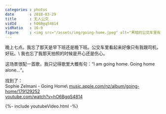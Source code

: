 ```yaml
---
categories : photos
date       : 2018-03-29
title      : 无人公交
vidId      : hO6BgqS4814
vidRatio   : 16-9
figure     : <img src="/assets/img/going-home.jpeg" alt="黑暗的公交车里有红色的灯光，驾驶窗外是昏黄的景色。">
---
```

晚上七点。我忘了那天是早下班还是晚下班。公交车里看起来好像只有我跟司机，好玩。\\
我也忘了我那天拍照的时候是开心还是伤心。

这场景很配一首歌，我只记得歌里大概有句：“<span lang="en">I am going home. Going home alone\...</span>”。

找到了：<br>
<span lang="en">
Sophie Zelmani - Going Home\\
[music.apple.com/nz/album/going-home/179129252](https://music.apple.com/nz/album/going-home/179129252)
<br>
[youtube.com/watch?v=hO6BgqS4814](https://youtube.com/watch?v=hO6BgqS4814)
</span>

{%- include youtubeVideo.html -%}